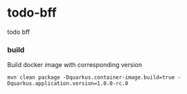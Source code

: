 # todo-bff
todo bff

### build

Build docker image with corresponding version

```shell
mvn clean package -Dquarkus.container-image.build=true -Dquarkus.application.version=1.0.0-rc.0
```